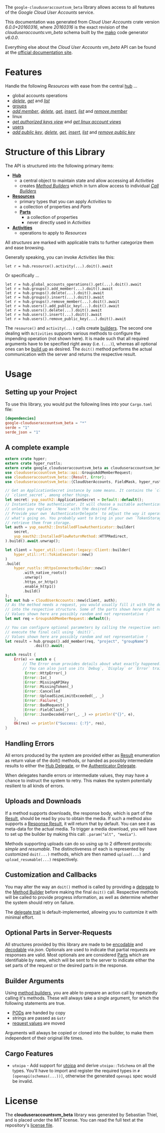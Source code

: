 <!---
DO NOT EDIT !
This file was generated automatically from 'src/generator/templates/api/README.md.mako'
DO NOT EDIT !
-->
The `google-clouduseraccountsvm_beta` library allows access to all features of the *Google Cloud User Accounts* service.

This documentation was generated from *Cloud User Accounts* crate version *6.0.0+20160316*, where *20160316* is the exact revision of the *clouduseraccounts:vm_beta* schema built by the [mako](http://www.makotemplates.org/) code generator *v6.0.0*.

Everything else about the *Cloud User Accounts* *vm_beta* API can be found at the
[official documentation site](https://cloud.google.com/compute/docs/access/user-accounts/api/latest/).
# Features

Handle the following *Resources* with ease from the central [hub](https://docs.rs/google-clouduseraccountsvm_beta/6.0.0+20160316/google_clouduseraccountsvm_beta/CloudUserAccounts) ...

* global accounts operations
 * [*delete*](https://docs.rs/google-clouduseraccountsvm_beta/6.0.0+20160316/google_clouduseraccountsvm_beta/api::GlobalAccountsOperationDeleteCall), [*get*](https://docs.rs/google-clouduseraccountsvm_beta/6.0.0+20160316/google_clouduseraccountsvm_beta/api::GlobalAccountsOperationGetCall) and [*list*](https://docs.rs/google-clouduseraccountsvm_beta/6.0.0+20160316/google_clouduseraccountsvm_beta/api::GlobalAccountsOperationListCall)
* [groups](https://docs.rs/google-clouduseraccountsvm_beta/6.0.0+20160316/google_clouduseraccountsvm_beta/api::Group)
 * [*add member*](https://docs.rs/google-clouduseraccountsvm_beta/6.0.0+20160316/google_clouduseraccountsvm_beta/api::GroupAddMemberCall), [*delete*](https://docs.rs/google-clouduseraccountsvm_beta/6.0.0+20160316/google_clouduseraccountsvm_beta/api::GroupDeleteCall), [*get*](https://docs.rs/google-clouduseraccountsvm_beta/6.0.0+20160316/google_clouduseraccountsvm_beta/api::GroupGetCall), [*insert*](https://docs.rs/google-clouduseraccountsvm_beta/6.0.0+20160316/google_clouduseraccountsvm_beta/api::GroupInsertCall), [*list*](https://docs.rs/google-clouduseraccountsvm_beta/6.0.0+20160316/google_clouduseraccountsvm_beta/api::GroupListCall) and [*remove member*](https://docs.rs/google-clouduseraccountsvm_beta/6.0.0+20160316/google_clouduseraccountsvm_beta/api::GroupRemoveMemberCall)
* linux
 * [*get authorized keys view*](https://docs.rs/google-clouduseraccountsvm_beta/6.0.0+20160316/google_clouduseraccountsvm_beta/api::LinuxGetAuthorizedKeysViewCall) and [*get linux account views*](https://docs.rs/google-clouduseraccountsvm_beta/6.0.0+20160316/google_clouduseraccountsvm_beta/api::LinuxGetLinuxAccountViewCall)
* [users](https://docs.rs/google-clouduseraccountsvm_beta/6.0.0+20160316/google_clouduseraccountsvm_beta/api::User)
 * [*add public key*](https://docs.rs/google-clouduseraccountsvm_beta/6.0.0+20160316/google_clouduseraccountsvm_beta/api::UserAddPublicKeyCall), [*delete*](https://docs.rs/google-clouduseraccountsvm_beta/6.0.0+20160316/google_clouduseraccountsvm_beta/api::UserDeleteCall), [*get*](https://docs.rs/google-clouduseraccountsvm_beta/6.0.0+20160316/google_clouduseraccountsvm_beta/api::UserGetCall), [*insert*](https://docs.rs/google-clouduseraccountsvm_beta/6.0.0+20160316/google_clouduseraccountsvm_beta/api::UserInsertCall), [*list*](https://docs.rs/google-clouduseraccountsvm_beta/6.0.0+20160316/google_clouduseraccountsvm_beta/api::UserListCall) and [*remove public key*](https://docs.rs/google-clouduseraccountsvm_beta/6.0.0+20160316/google_clouduseraccountsvm_beta/api::UserRemovePublicKeyCall)




# Structure of this Library

The API is structured into the following primary items:

* **[Hub](https://docs.rs/google-clouduseraccountsvm_beta/6.0.0+20160316/google_clouduseraccountsvm_beta/CloudUserAccounts)**
    * a central object to maintain state and allow accessing all *Activities*
    * creates [*Method Builders*](https://docs.rs/google-clouduseraccountsvm_beta/6.0.0+20160316/google_clouduseraccountsvm_beta/common::MethodsBuilder) which in turn
      allow access to individual [*Call Builders*](https://docs.rs/google-clouduseraccountsvm_beta/6.0.0+20160316/google_clouduseraccountsvm_beta/common::CallBuilder)
* **[Resources](https://docs.rs/google-clouduseraccountsvm_beta/6.0.0+20160316/google_clouduseraccountsvm_beta/common::Resource)**
    * primary types that you can apply *Activities* to
    * a collection of properties and *Parts*
    * **[Parts](https://docs.rs/google-clouduseraccountsvm_beta/6.0.0+20160316/google_clouduseraccountsvm_beta/common::Part)**
        * a collection of properties
        * never directly used in *Activities*
* **[Activities](https://docs.rs/google-clouduseraccountsvm_beta/6.0.0+20160316/google_clouduseraccountsvm_beta/common::CallBuilder)**
    * operations to apply to *Resources*

All *structures* are marked with applicable traits to further categorize them and ease browsing.

Generally speaking, you can invoke *Activities* like this:

```Rust,ignore
let r = hub.resource().activity(...).doit().await
```

Or specifically ...

```ignore
let r = hub.global_accounts_operations().get(...).doit().await
let r = hub.groups().add_member(...).doit().await
let r = hub.groups().delete(...).doit().await
let r = hub.groups().insert(...).doit().await
let r = hub.groups().remove_member(...).doit().await
let r = hub.users().add_public_key(...).doit().await
let r = hub.users().delete(...).doit().await
let r = hub.users().insert(...).doit().await
let r = hub.users().remove_public_key(...).doit().await
```

The `resource()` and `activity(...)` calls create [builders][builder-pattern]. The second one dealing with `Activities`
supports various methods to configure the impending operation (not shown here). It is made such that all required arguments have to be
specified right away (i.e. `(...)`), whereas all optional ones can be [build up][builder-pattern] as desired.
The `doit()` method performs the actual communication with the server and returns the respective result.

# Usage

## Setting up your Project

To use this library, you would put the following lines into your `Cargo.toml` file:

```toml
[dependencies]
google-clouduseraccountsvm_beta = "*"
serde = "1"
serde_json = "1"
```

## A complete example

```Rust
extern crate hyper;
extern crate hyper_rustls;
extern crate google_clouduseraccountsvm_beta as clouduseraccountsvm_beta;
use clouduseraccountsvm_beta::api::GroupsAddMemberRequest;
use clouduseraccountsvm_beta::{Result, Error};
use clouduseraccountsvm_beta::{CloudUserAccounts, FieldMask, hyper_rustls, hyper_util, yup_oauth2};

// Get an ApplicationSecret instance by some means. It contains the `client_id` and
// `client_secret`, among other things.
let secret: yup_oauth2::ApplicationSecret = Default::default();
// Instantiate the authenticator. It will choose a suitable authentication flow for you,
// unless you replace  `None` with the desired Flow.
// Provide your own `AuthenticatorDelegate` to adjust the way it operates and get feedback about
// what's going on. You probably want to bring in your own `TokenStorage` to persist tokens and
// retrieve them from storage.
let auth = yup_oauth2::InstalledFlowAuthenticator::builder(
    secret,
    yup_oauth2::InstalledFlowReturnMethod::HTTPRedirect,
).build().await.unwrap();

let client = hyper_util::client::legacy::Client::builder(
    hyper_util::rt::TokioExecutor::new()
)
.build(
    hyper_rustls::HttpsConnectorBuilder::new()
        .with_native_roots()
        .unwrap()
        .https_or_http()
        .enable_http1()
        .build()
);
let mut hub = CloudUserAccounts::new(client, auth);
// As the method needs a request, you would usually fill it with the desired information
// into the respective structure. Some of the parts shown here might not be applicable !
// Values shown here are possibly random and not representative !
let mut req = GroupsAddMemberRequest::default();

// You can configure optional parameters by calling the respective setters at will, and
// execute the final call using `doit()`.
// Values shown here are possibly random and not representative !
let result = hub.groups().add_member(req, "project", "groupName")
             .doit().await;

match result {
    Err(e) => match e {
        // The Error enum provides details about what exactly happened.
        // You can also just use its `Debug`, `Display` or `Error` traits
         Error::HttpError(_)
        |Error::Io(_)
        |Error::MissingAPIKey
        |Error::MissingToken(_)
        |Error::Cancelled
        |Error::UploadSizeLimitExceeded(_, _)
        |Error::Failure(_)
        |Error::BadRequest(_)
        |Error::FieldClash(_)
        |Error::JsonDecodeError(_, _) => println!("{}", e),
    },
    Ok(res) => println!("Success: {:?}", res),
}

```
## Handling Errors

All errors produced by the system are provided either as [Result](https://docs.rs/google-clouduseraccountsvm_beta/6.0.0+20160316/google_clouduseraccountsvm_beta/common::Result) enumeration as return value of
the doit() methods, or handed as possibly intermediate results to either the
[Hub Delegate](https://docs.rs/google-clouduseraccountsvm_beta/6.0.0+20160316/google_clouduseraccountsvm_beta/common::Delegate), or the [Authenticator Delegate](https://docs.rs/yup-oauth2/*/yup_oauth2/trait.AuthenticatorDelegate.html).

When delegates handle errors or intermediate values, they may have a chance to instruct the system to retry. This
makes the system potentially resilient to all kinds of errors.

## Uploads and Downloads
If a method supports downloads, the response body, which is part of the [Result](https://docs.rs/google-clouduseraccountsvm_beta/6.0.0+20160316/google_clouduseraccountsvm_beta/common::Result), should be
read by you to obtain the media.
If such a method also supports a [Response Result](https://docs.rs/google-clouduseraccountsvm_beta/6.0.0+20160316/google_clouduseraccountsvm_beta/common::ResponseResult), it will return that by default.
You can see it as meta-data for the actual media. To trigger a media download, you will have to set up the builder by making
this call: `.param("alt", "media")`.

Methods supporting uploads can do so using up to 2 different protocols:
*simple* and *resumable*. The distinctiveness of each is represented by customized
`doit(...)` methods, which are then named `upload(...)` and `upload_resumable(...)` respectively.

## Customization and Callbacks

You may alter the way an `doit()` method is called by providing a [delegate](https://docs.rs/google-clouduseraccountsvm_beta/6.0.0+20160316/google_clouduseraccountsvm_beta/common::Delegate) to the
[Method Builder](https://docs.rs/google-clouduseraccountsvm_beta/6.0.0+20160316/google_clouduseraccountsvm_beta/common::CallBuilder) before making the final `doit()` call.
Respective methods will be called to provide progress information, as well as determine whether the system should
retry on failure.

The [delegate trait](https://docs.rs/google-clouduseraccountsvm_beta/6.0.0+20160316/google_clouduseraccountsvm_beta/common::Delegate) is default-implemented, allowing you to customize it with minimal effort.

## Optional Parts in Server-Requests

All structures provided by this library are made to be [encodable](https://docs.rs/google-clouduseraccountsvm_beta/6.0.0+20160316/google_clouduseraccountsvm_beta/common::RequestValue) and
[decodable](https://docs.rs/google-clouduseraccountsvm_beta/6.0.0+20160316/google_clouduseraccountsvm_beta/common::ResponseResult) via *json*. Optionals are used to indicate that partial requests are responses
are valid.
Most optionals are are considered [Parts](https://docs.rs/google-clouduseraccountsvm_beta/6.0.0+20160316/google_clouduseraccountsvm_beta/common::Part) which are identifiable by name, which will be sent to
the server to indicate either the set parts of the request or the desired parts in the response.

## Builder Arguments

Using [method builders](https://docs.rs/google-clouduseraccountsvm_beta/6.0.0+20160316/google_clouduseraccountsvm_beta/common::CallBuilder), you are able to prepare an action call by repeatedly calling it's methods.
These will always take a single argument, for which the following statements are true.

* [PODs][wiki-pod] are handed by copy
* strings are passed as `&str`
* [request values](https://docs.rs/google-clouduseraccountsvm_beta/6.0.0+20160316/google_clouduseraccountsvm_beta/common::RequestValue) are moved

Arguments will always be copied or cloned into the builder, to make them independent of their original life times.

[wiki-pod]: http://en.wikipedia.org/wiki/Plain_old_data_structure
[builder-pattern]: http://en.wikipedia.org/wiki/Builder_pattern
[google-go-api]: https://github.com/google/google-api-go-client

## Cargo Features

* `utoipa` - Add support for [utoipa](https://crates.io/crates/utoipa) and derive `utoipa::ToSchema` on all
the types. You'll have to import and register the required types in `#[openapi(schemas(...))]`, otherwise the
generated `openapi` spec would be invalid.


# License
The **clouduseraccountsvm_beta** library was generated by Sebastian Thiel, and is placed
under the *MIT* license.
You can read the full text at the repository's [license file][repo-license].

[repo-license]: https://github.com/Byron/google-apis-rsblob/main/LICENSE.md

